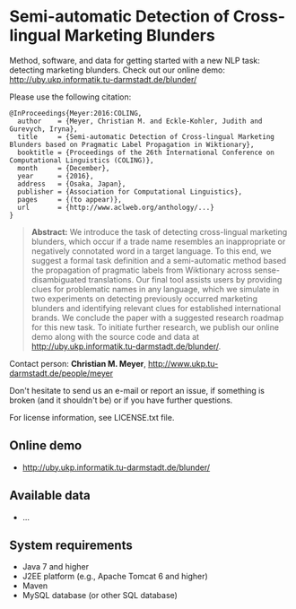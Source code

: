 # Semi-automatic Detection of Cross-lingual Marketing Blunders

Method, software, and data for getting started with a new NLP task: detecting marketing blunders. Check out our online demo:  http://uby.ukp.informatik.tu-darmstadt.de/blunder/

Please use the following citation:

```
@InProceedings{Meyer:2016:COLING,
  author    = {Meyer, Christian M. and Eckle-Kohler, Judith and Gurevych, Iryna},
  title     = {Semi-automatic Detection of Cross-lingual Marketing Blunders based on Pragmatic Label Propagation in Wiktionary},
  booktitle = {Proceedings of the 26th International Conference on Computational Linguistics (COLING)},
  month     = {December},
  year      = {2016},
  address   = {Osaka, Japan},
  publisher = {Association for Computational Linguistics},
  pages     = {(to appear)},
  url       = {http://www.aclweb.org/anthology/...}
}
```

> **Abstract:** We introduce the task of detecting cross-lingual marketing blunders, which occur if a trade name resembles an inappropriate or negatively connotated word in a target language. To this end, we suggest a formal task definition and a semi-automatic method based the propagation of pragmatic labels from Wiktionary across sense-disambiguated translations. Our final tool assists users by providing clues for problematic names in any language, which we simulate in two experiments on detecting previously occurred marketing blunders and identifying relevant clues for established international brands. We conclude the paper with a suggested research roadmap for this new task. To initiate further research, we publish our online demo along with the source code and data at http://uby.ukp.informatik.tu-darmstadt.de/blunder/.


Contact person: **Christian M. Meyer**, http://www.ukp.tu-darmstadt.de/people/meyer

Don't hesitate to send us an e-mail or report an issue, if something is broken (and it shouldn't be) or if you have further questions.

For license information, see LICENSE.txt file.


## Online demo

* http://uby.ukp.informatik.tu-darmstadt.de/blunder/


## Available data

* ...


## System requirements

* Java 7 and higher
* J2EE platform (e.g., Apache Tomcat 6 and higher)
* Maven
* MySQL database (or other SQL database)


<!--
## System installation

* Install Java, Maven, Tomcat, and MySQL.
* Download the source code from GitHub.
* Import the empty schema from `doc/mdswriter_schema.sql` to your database.
* Update `src/main/webapp/META-INF/context.xml` with your database settings.
* Update `src/main/webapp/js/st.js`: Set the SERVER_URL variable to the URL the software will be depolyed to.
* Build the software using `mvn package`
* Deploy the war file from `target/` to your application server.
* Open http://localhost:8080/mdswriter (or accordingly) and try to log in using admin1:admin2.
* Test if everything works and then import your own data into the schema.
-->
